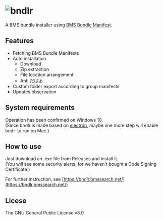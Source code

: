 # ![bndlr](https://user-images.githubusercontent.com/18567400/114878396-2c64e180-9e3b-11eb-82b9-094632f28819.png)
A BMS bundle installer using [BMS Bundle Manifest](https://github.com/bmssearch/bms-bundle-manifest-spec).

## Features
- Fetching BMS Bundle Manifests
- Auto installation
  - Download
  - Zip extraction
  - File location arrangement
  - Anti だばぁ
- Custom folder export according to group manifests
- Updates observation

## System requirements
Operation has been confirmed on Windows 10.  
(Since bndlr is made based on [electron](https://www.electronjs.org/), maybe one more step will enable bndlr to run on Mac.)

## How to use
Just download an .exe file from Releases and install it.  
(You will see some security alerts, for we haven't bought a Code Signing Certificate.)

For further instruction, see [https://bndlr.bmssearch.net/](https://bndlr.bmssearch.net/)

## Licese
The GNU General Public License v3.0
